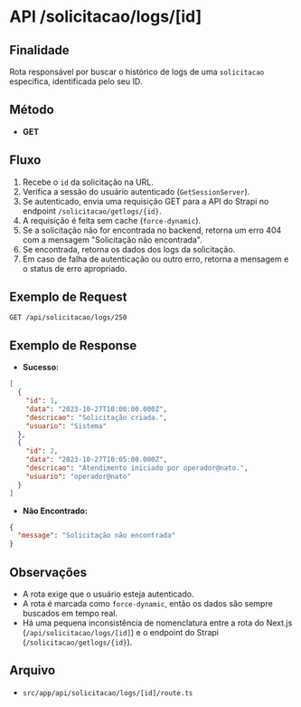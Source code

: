 # API /solicitacao/logs/[id]

## Finalidade
Rota responsável por buscar o histórico de logs de uma `solicitacao` específica, identificada pelo seu ID.

## Método
- **GET**

## Fluxo
1.  Recebe o `id` da solicitação na URL.
2.  Verifica a sessão do usuário autenticado (`GetSessionServer`).
3.  Se autenticado, envia uma requisição GET para a API do Strapi no endpoint `/solicitacao/getlogs/{id}`.
4.  A requisição é feita sem cache (`force-dynamic`).
5.  Se a solicitação não for encontrada no backend, retorna um erro 404 com a mensagem "Solicitação não encontrada".
6.  Se encontrada, retorna os dados dos logs da solicitação.
7.  Em caso de falha de autenticação ou outro erro, retorna a mensagem e o status de erro apropriado.

## Exemplo de Request
```http
GET /api/solicitacao/logs/250
```

## Exemplo de Response
- **Sucesso:**
```json
[
  {
    "id": 1,
    "data": "2023-10-27T10:00:00.000Z",
    "descricao": "Solicitação criada.",
    "usuario": "Sistema"
  },
  {
    "id": 2,
    "data": "2023-10-27T10:05:00.000Z",
    "descricao": "Atendimento iniciado por operador@nato.",
    "usuario": "operador@nato"
  }
]
```
- **Não Encontrado:**
```json
{
  "message": "Solicitação não encontrada"
}
```

## Observações
- A rota exige que o usuário esteja autenticado.
- A rota é marcada como `force-dynamic`, então os dados são sempre buscados em tempo real.
- Há uma pequena inconsistência de nomenclatura entre a rota do Next.js (`/api/solicitacao/logs/[id]`) e o endpoint do Strapi (`/solicitacao/getlogs/{id}`).

## Arquivo
- `src/app/api/solicitacao/logs/[id]/route.ts`
